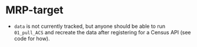 
<!-- README.md is generated from README.Rmd. Please edit that file -->

# MRP-target

  - `data` is not currently tracked, but anyone should be able to run
    `01_pull_ACS` and recreate the data after registering for a Census
    API (see code for how).
